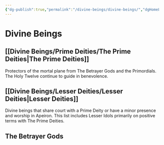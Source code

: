 ```yaml
---
{"dg-publish":true,"permalink":"/divine-beings/divine-beings/","dgHomeLink":true,"dgPassFrontmatter":false}
---
```



# Divine Beings

## [[Divine Beings/Prime Deities/The Prime Deities|The Prime Deities]]
Protectors of the mortal plane from The Betrayer Gods and the Primordials. The Holy Twelve continue to guide in benevolence.

## [[Divine Beings/Lesser Deities/Lesser Deities|Lesser Deities]]
Divine beings that share court with a Prime Deity or have a minor presence and worship in Apeiron. This list includes Lesser Idols primarily on positive terms with The Prime Deities.   

## The Betrayer Gods